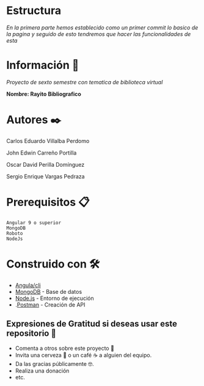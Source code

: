 # Estructura

_En la primera parte hemos establecido como un primer commit lo basico de la pagina y seguido de esto tendremos que hacer las funcionalidades de esta_





# Información 🚀
_Proyecto de sexto semestre con tematica de biblioteca virtual_

__Nombre: Rayito Bibliografico__

# Autores ✒️
Carlos Eduardo Villalba Perdomo 

John Edwin Carreño Portilla 

Oscar David Perilla Domínguez 

Sergio Enrique Vargas Pedraza



# Prerequisitos 📋
```
Angular 9 o superior
MongoDB
Roboto
NodeJs
```


# Construido con 🛠️

* [Angula/cli](https://cli.angular.io/) 
* [MongoDB](https://www.mongodb.com/es) - Base de datos
* [Node.js](https://nodejs.org/es/) - Entorno de ejecución
* .[Postman](https://www.postman.com/) - Creación de API



## Expresiones de Gratitud si deseas usar este repositorio 🎁

* Comenta a otros sobre este proyecto 📢
* Invita una cerveza 🍺 o un café ☕ a alguien del equipo. 
* Da las gracias públicamente 🤓.
* Realiza una donación
* etc.
